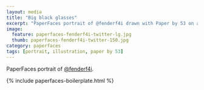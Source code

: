 ```yaml
---
layout: media
title: "Big black glasses"
excerpt: "PaperFaces portrait of @fenderf4i drawn with Paper by 53 on an iPad."
image: 
  feature: paperfaces-fenderf4i-twitter-lg.jpg
  thumb: paperfaces-fenderf4i-twitter-150.jpg
category: paperfaces
tags: [portrait, illustration, paper by 53]
---
```


PaperFaces portrait of [@fenderf4i](http://twitter.com/fenderf4i).

{% include paperfaces-boilerplate.html %}